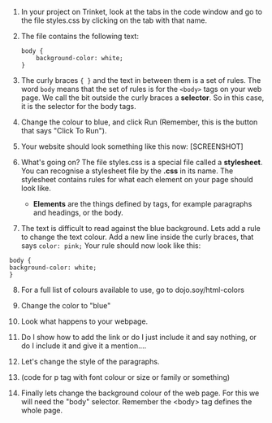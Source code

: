 1. In your project on Trinket, look at the tabs in the code window and go to the file styles.css by clicking on the tab with that name.
2. The file contains the following text:
   ```
   body {
       background-color: white;
   }
   ```
3. The curly braces `{ }` and the text in between them is a set of rules. The word `body` means that the set of rules is for the `<body>` tags on your web page. We call the bit outside the curly braces a **selector**. So in this case, it is the selector for the body tags.

4. Change the colour to blue, and click Run \(Remember, this is the button that says "Click To Run"\).

5. Your website should look something like this now: \[SCREENSHOT\]

6. What's going on? The file styles.css is a special file called a **stylesheet**. You can recognise a stylesheet file by the **.css** in its name. The stylesheet contains rules for what each element on your page should look like.

   * **Elements** are the things defined by tags, for example paragraphs and headings, or the body.

7. The text is difficult to read against the blue background. Lets add a rule to change the text colour. Add a new line inside the curly braces, that says `color: pink;` Your rule should now look like this: 
 ```
 body {
 background-color: white;
 }
 ```
 

8. For a full list of colours available to use, go to dojo.soy/html-colors

9. Change the color to "blue"

10. Look what happens to your webpage.

11. Do I show how to add the link or do I just include it and say nothing, or do I include it and give it a mention....

12. Let's change the style of the paragraphs.

13. \(code for p tag with font colour or size or family or something\)

14. Finally lets change the background colour of the web page. For this we will need the "body" selector. Remember the &lt;body&gt; tag defines the whole page.



